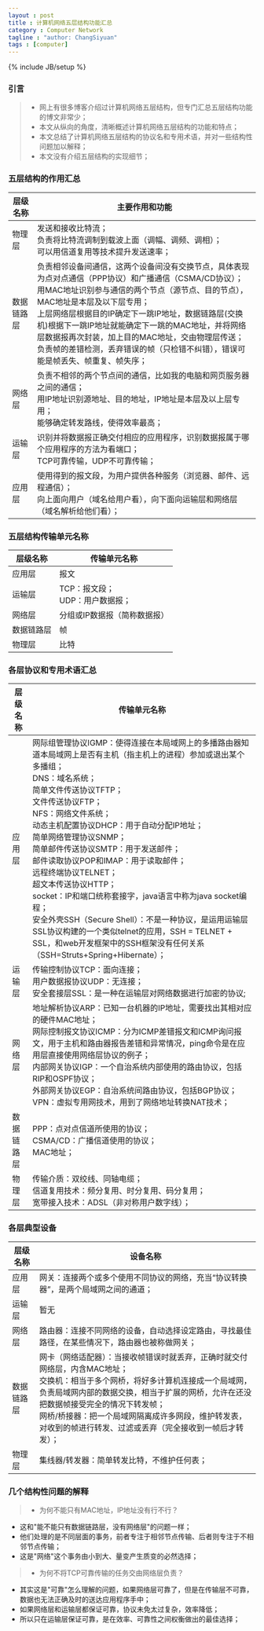 ```yaml
---
layout : post
title : 计算机网络五层结构功能汇总
category : Computer Network
tagline : "author: ChangSiyuan"
tags : [computer]
---
```

{% include JB/setup %}

### 引言
> * 网上有很多博客介绍过计算机网络五层结构，但专门汇总五层结构功能的博文非常少；
> * 本文从纵向的角度，清晰概述计算机网络五层结构的功能和特点；
> * 本文总结了计算机网络五层结构的协议名和专用术语，并对一些结构性问题加以解释；
> * 本文没有介绍五层结构的实现细节；

### 五层结构的作用汇总

|层级名称|主要作用和功能|
|---|---|
|物理层|发送和接收比特流；<br>负责将比特流调制到载波上面（调幅、调频、调相）；<br>可以用信道复用等技术提升发送速率；|
|数据链路层|负责相邻设备间通信，这两个设备间没有交换节点，具体表现为点对点通信（PPP协议）和广播通信（CSMA/CD协议）；<br>用MAC地址识别参与通信的两个节点（源节点、目的节点），MAC地址是本层及以下层专用；<br>上层网络层根据目的IP确定下一跳IP地址，数据链路层(交换机)根据下一跳IP地址就能确定下一跳的MAC地址，并将网络层数据报再次封装，加上目的MAC地址，交由物理层传送；<br>负责帧的差错检测，丢弃错误的帧（只检错不纠错），错误可能是帧丢失、帧重复、帧失序；|
|网络层|负责不相邻的两个节点间的通信，比如我的电脑和网页服务器之间的通信；<br>用IP地址识别源地址、目的地址，IP地址是本层及以上层专用；<br>能够确定转发路线，使得效率最高；|
|运输层|识别并将数据报正确交付相应的应用程序，识别数据报属于哪个应用程序的方法为看端口；<br>TCP可靠传输，UDP不可靠传输；|
|应用层|使用得到的报文段，为用户提供各种服务（浏览器、邮件、远程通信）；<br>向上面向用户（域名给用户看），向下面向运输层和网络层（域名解析给他们看）；|

### 五层结构传输单元名称
|层级名称|传输单元名称|
|---|---|
|应用层|报文|
|运输层|TCP：报文段；<br>UDP：用户数据报；|
|网络层|分组或IP数据报（简称数据报）|
|数据链路层|帧|
|物理层|比特|

### 各层协议和专用术语汇总
|层级名称|传输单元名称|
|---|---|
|应用层|网际组管理协议IGMP：使得连接在本局域网上的多播路由器知道本局域网上是否有主机（指主机上的进程）参加或退出某个多播组；<br>DNS：域名系统；<br>简单文件传送协议TFTP；<br>文件传送协议FTP；<br>NFS：网络文件系统；<br>动态主机配置协议DHCP：用于自动分配IP地址；<br>简单网络管理协议SNMP；<br>简单邮件传送协议SMTP：用于发送邮件；<br>邮件读取协议POP和IMAP：用于读取邮件；<br>远程终端协议TELNET；<br>超文本传送协议HTTP；<br>socket：IP和端口统称套接字，java语言中称为java socket编程；<br>安全外壳SSH（Secure Shell）：不是一种协议，是运用运输层SSL协议构建的一个类似telnet的应用，SSH = TELNET + SSL，和web开发框架中的SSH框架没有任何关系（SSH=Struts+Spring+Hibernate）；|
|运输层|传输控制协议TCP：面向连接；<br>用户数据报协议UDP：无连接；<br>安全套接层SSL：是一种在运输层对网络数据进行加密的协议;|
|网络层|地址解析协议ARP：已知一台机器的IP地址，需要找出其相对应的硬件MAC地址；<br>网际控制报文协议ICMP：分为ICMP差错报文和ICMP询问报文，用于主机和路由器报告差错和异常情况，ping命令是在应用层直接使用网络层协议的例子；<br>内部网关协议IGP：一个自治系统内部使用的路由协议，包括RIP和OSPF协议；<br>外部网关协议EGP：自治系统间路由协议，包括BGP协议；<br>VPN：虚拟专用网技术，用到了网络地址转换NAT技术；|
|数据链路层|PPP：点对点信道所使用的协议；<br>CSMA/CD：广播信道使用的协议；<br>MAC地址；|
|物理层|传输介质：双绞线、同轴电缆；<br>信道复用技术：频分复用、时分复用、码分复用；<br>宽带接入技术：ADSL（非对称用户数字线）；|

### 各层典型设备
|层级名称|设备名称|
|---|---|
|应用层|网关：连接两个或多个使用不同协议的网络，充当“协议转换器”，是两个局域网之间的通道；|
|运输层|暂无|
|网络层|路由器：连接不同网络的设备，自动选择设定路由，寻找最佳路径，在某些情况下，路由器也被称做网关；|
|数据链路层|网卡（网络适配器）：当接收帧错误时就丢弃，正确时就交付网络层，内含MAC地址；<br>交换机：相当于多个网桥，将好多计算机连接成一个局域网，负责局域网内部的数据交换，相当于扩展的网桥，允许在还没把数据帧接受完全的情况下转发帧；<br>网桥/桥接器：把一个局域网隔离成许多网段，维护转发表，对收到的帧进行转发、过滤或丢弃（完全接收到一帧后才转发）；|
|物理层|集线器/转发器：简单转发比特，不维护任何表；|

### 几个结构性问题的解释
> * 为何不能只有MAC地址，IP地址没有行不行？

 - 这和"能不能只有数据链路层，没有网络层"的问题一样；
 - 他们处理的是不同层面的事务，前者专注于相邻节点传输、后者则专注于不相邻节点传输；
 - 这是"网络"这个事务由小到大、量变产生质变的必然选择；

> * 为何不将TCP可靠传输的任务交由网络层负责？

 - 其实这是"可靠"怎么理解的问题，如果网络层可靠了，但是在传输层不可靠，数据也无法正确及时的送达应用程序手中；
 - 如果网络层和运输层都保证可靠，协议未免太过复杂，效率降低；
 - 所以只在运输层保证可靠，是在效率、可靠性之间权衡做出的最佳选择；



